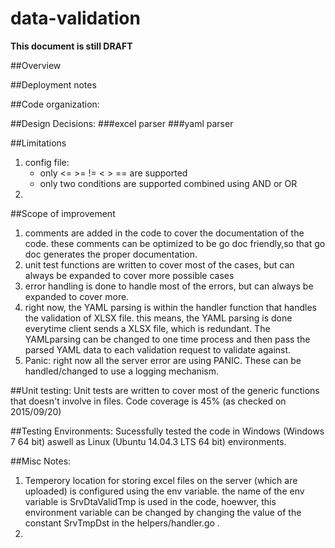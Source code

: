 # data-validation

**This document is still DRAFT**

##Overview

##Deployment notes

##Code organization:

##Design Decisions:
###excel parser 
###yaml parser

##Limitations
1) config file:
	* only <= >= != < > == are supported
	* only two conditions are supported combined using AND or OR
2) 




##Scope of improvement
1) comments are added in the code to cover the documentation of the code. these comments can be optimized to be go doc friendly,so that go doc generates the proper documentation.
2) unit test functions are written to cover most of the cases, but can always be expanded to cover more possible cases
3) error handling is done to handle most of the errors, but can always be expanded to cover more.
4) right now, the YAML parsing is within the handler function that handles the validation of XLSX file. this means, the YAML parsing is done everytime client sends a XLSX file, which is redundant. The YAMLparsing can be changed to one time process and then pass the parsed YAML data to each validation request to validate  against.
5) Panic: right now all the server error are using PANIC. These can be handled/changed to use a logging mechanism.


##Unit testing:
Unit tests are written to cover most of the generic functions that doesn't involve in files.
Code coverage is 45% (as checked on 2015/09/20) 

##Testing Environments:
Sucessfully tested the code in Windows (Windows 7 64 bit) aswell as Linux (Ubuntu 14.04.3 LTS 64 bit) environments.

##Misc Notes:
1) Temperory location for storing excel files on the server (which are uploaded) is configured using the env variable. 
	the name of the env variable is SrvDtaValidTmp is used in the code, 
	hoewver, this environment variable can be changed by changing the value of the constant SrvTmpDst in the helpers/handler.go .
2) 





